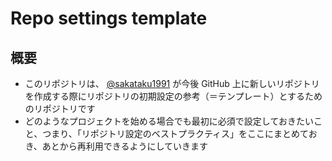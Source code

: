 # Repo settings template

## 概要

- このリポジトリは、 [@sakataku1991](https://github.com/sakataku1991) が今後 GitHub 上に新しいリポジトリを作成する際にリポジトリの初期設定の参考（＝テンプレート）とするためのリポジトリです
- どのようなプロジェクトを始める場合でも最初に必須で設定しておきたいこと、つまり、「リポジトリ設定のベストプラクティス」をここにまとめておき、あとから再利用できるようにしていきます
